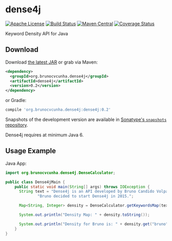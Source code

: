 dense4j
========

[![Apache License](http://img.shields.io/badge/license-ASL-blue.svg)](https://github.com/brunocvcunha/dense4j/blob/master/LICENSE)
[![Build Status](https://travis-ci.org/brunocvcunha/dense4j.svg)](https://travis-ci.org/brunocvcunha/dense4j)
[![Maven Central](https://maven-badges.herokuapp.com/maven-central/org.brunocvcunha.dense4j/dense4j/badge.svg)](https://maven-badges.herokuapp.com/maven-central/org.brunocvcunha.dense4j/dense4j)
[![Coverage Status](https://coveralls.io/repos/github/brunocvcunha/dense4j/badge.svg?branch=master)](https://coveralls.io/github/brunocvcunha/dense4j?branch=master)

Keyword Density API for Java


Download
--------

Download [the latest JAR][1] or grab via Maven:
```xml
<dependency>
  <groupId>org.brunocvcunha.dense4j</groupId>
  <artifactId>dense4j</artifactId>
  <version>0.2</version>
</dependency>
```
or Gradle:
```groovy
compile 'org.brunocvcunha.dense4j:dense4j:0.2'
```

Snapshots of the development version are available in [Sonatype's `snapshots` repository][snap].

Dense4j requires at minimum Java 6.




Usage Example
--------

Java App:
```java
import org.brunocvcunha.dense4j.DenseCalculator;

public class Dense4jMain {
    public static void main(String[] args) throws IOException {
      String text = "Dense4j is an API developed by Bruno Candido Volpato da Cunha. " +
              "Bruno decided to start Dense4j in 2015.";

      Map<String, Integer> density = DenseCalculator.getKeywordsMap(text);

      System.out.println("Density Map: " + density.toString());

      System.out.println("Density for Bruno is: " + density.get("bruno"));
    }
}
```




 [1]: https://search.maven.org/remote_content?g=org.brunocvcunha.dense4j&a=dense4j&v=LATEST
 [snap]: https://oss.sonatype.org/content/repositories/snapshots/
